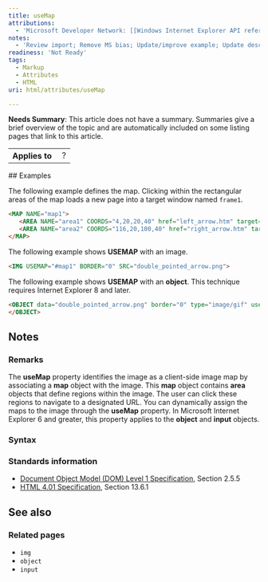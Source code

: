 ```yaml
---
title: useMap
attributions:
  - 'Microsoft Developer Network: [[Windows Internet Explorer API reference](http://msdn.microsoft.com/en-us/library/ie/hh828809%28v=vs.85%29.aspx) Article]'
notes:
  - 'Review import; Remove MS bias; Update/improve example; Update descriptions; Fix lists & compatibility info'
readiness: 'Not Ready'
tags:
  - Markup
  - Attributes
  - HTML
uri: html/attributes/useMap

---
```

**Needs Summary**: This article does not have a summary. Summaries give a brief overview of the topic and are automatically included on some listing pages that link to this article.

<table class="wikitable">
<tr>
<th>
Applies to

</th>
<td>
 ?

</td>
</tr>
</table>
## Examples

The following example defines the map. Clicking within the rectangular areas of the map loads a new page into a target window named `frame1`.

``` html
<MAP NAME="map1">
   <AREA NAME="area1" COORDS="4,20,20,40" href="left_arrow.htm" target="frame1"/>
   <AREA NAME="area2" COORDS="116,20,100,40" href="right_arrow.htm" target="frame1"/>
</MAP>
```

The following example shows **USEMAP** with an image.

``` html
<IMG USEMAP="#map1" BORDER="0" SRC="double_pointed_arrow.png">
```

The following example shows **USEMAP** with an **object**. This technique requires Internet Explorer 8 and later.

``` html
<OBJECT data="double_pointed_arrow.png" border="0" type="image/gif" usemap="#map1">
</OBJECT>
```

## Notes

### Remarks

The **useMap** property identifies the image as a client-side image map by associating a **map** object with the image. This **map** object contains **area** objects that define regions within the image. The user can click these regions to navigate to a designated URL. You can dynamically assign the maps to the image through the **useMap** property. In Microsoft Internet Explorer 6 and greater, this property applies to the **object** and **input** objects.

### Syntax

### Standards information

-   [Document Object Model (DOM) Level 1 Specification](http://go.microsoft.com/fwlink/p/?linkid=161725), Section 2.5.5
-   [HTML 4.01 Specification](http://go.microsoft.com/fwlink/p/?linkid=25320), Section 13.6.1

## See also

### Related pages

-   `img`
-   `object`
-   `input`

